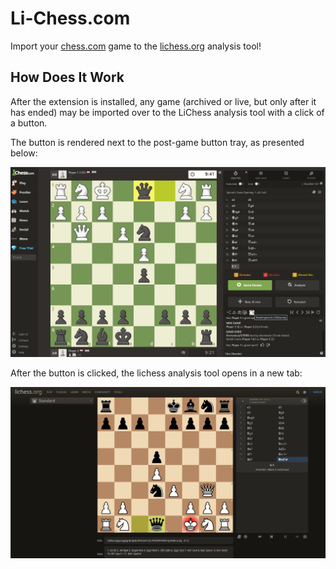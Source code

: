 # Li-Chess.com

Import your [chess.com](https://chess.com) game to the [lichess.org](https://lichess.org) analysis tool!

## How Does It Work

After the extension is installed, any game (archived or live, but only after it has ended) may be imported over to the LiChess analysis tool with a click of a button.

The button is rendered next to the post-game button tray, as presented below:

![Chess.com Interface](images/chess_com_interface.png)

After the button is clicked, the lichess analysis tool opens in a new tab:

![LiChess.org Analysis Tool](images/lichess_org_analysis.png)
